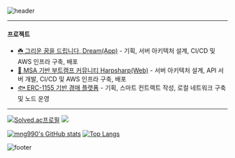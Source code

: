 ![header](https://capsule-render.vercel.app/api?type=waving&color=ffd857&height=100&section=header&text=mango&fontColor=f5f5f2&fontSize=90)

----
#### 프로젝트
- [☘️ 그리운 꿈을 드립니다, Dream(App)](https://github.com/KakaoTech-Hackathon-Dream) - 기획, 서버 아키텍처 설계, CI/CD 및 AWS 인프라 구축, 배포 
- [🦭 MSA 기반 부트캠프 커뮤니티 Harpsharp(Web)](https://github.com/2024KBC10/HarpSharp_SERVER) - 서버 아키텍처 설계, API 서버 개발, CI/CD 및 AWS 인프라 구축, 배포
- [🐟 ERC-1155 기반 경매 플랫폼](https://github.com/mng990/ethereum_FisheriesMarket) - 기획, 스마트 컨트랙트 작성, 로컬 네트워크 구축 및 노드 운영  

----
[![Solved.ac프로필](http://mazassumnida.wtf/api/v2/generate_badge?boj=mng051)](https://solved.ac/mng051)
<img src="http://mazandi.herokuapp.com/api?handle=mng051&theme=warm"/>

[![mng990's GitHub stats](https://github-readme-stats.vercel.app/api?username=mng990)](https://github.com/mng990/github-readme-stats)
[![Top Langs](https://github-readme-stats.vercel.app/api/top-langs/?username=mng990)](https://github.com/mng990/github-readme-stats)


![footer](https://capsule-render.vercel.app/api?type=waving&color=ffd857&height=100&section=footer)



